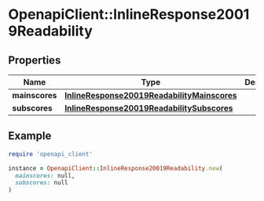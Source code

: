 # OpenapiClient::InlineResponse20019Readability

## Properties

| Name | Type | Description | Notes |
| ---- | ---- | ----------- | ----- |
| **mainscores** | [**InlineResponse20019ReadabilityMainscores**](InlineResponse20019ReadabilityMainscores.md) |  | [optional] |
| **subscores** | [**InlineResponse20019ReadabilitySubscores**](InlineResponse20019ReadabilitySubscores.md) |  | [optional] |

## Example

```ruby
require 'openapi_client'

instance = OpenapiClient::InlineResponse20019Readability.new(
  mainscores: null,
  subscores: null
)
```

